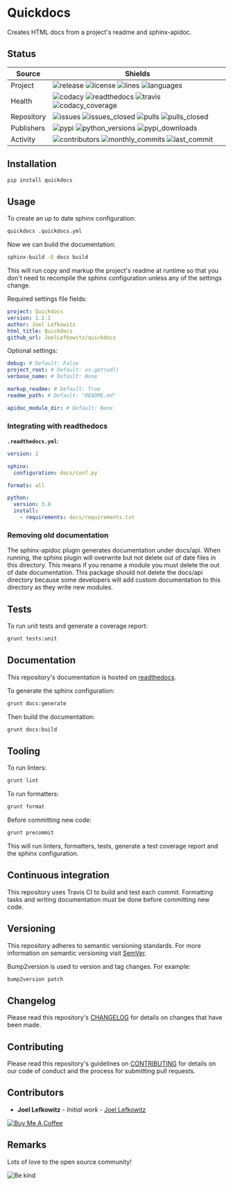 # Quickdocs

Creates HTML docs from a project's readme and sphinx-apidoc.

## Status

| Source     | Shields                                                                                                                         |
| ---------- | ------------------------------------------------------------------------------------------------------------------------------- |
| Project    | ![release][release_shield] ![license][license_shield]  ![lines][lines_shield] ![languages][languages_shield]                    |
| Health     | ![codacy][codacy_shield] ![readthedocs][readthedocs_shield] ![travis][travis_shield] ![codacy_coverage][codacy_coverage_shield] |
| Repository | ![issues][issues_shield] ![issues_closed][issues_closed_shield] ![pulls][pulls_shield] ![pulls_closed][pulls_closed_shield]     |
| Publishers | ![pypi][pypi_shield] ![python_versions][python_versions_shield] ![pypi_downloads][pypi_downloads_shield]                        |
| Activity   | ![contributors][contributors_shield] ![monthly_commits][monthly_commits_shield] ![last_commit][last_commit_shield]              |

## Installation

```bash
pip install quickdocs
```

## Usage

To create an up to date sphinx configuration:

```bash
quickdocs .quickdocs.yml
```

Now we can build the documentation:

```bash
sphinx-build -E docs build
```

This will run copy and markup the project's readme at runtime so that you don't need to recompile the sphinx configuration unless any of the settings change.

Required settings file fields:

```yml
project: Quickdocs
version: 1.2.1
author: Joel Lefkowitz
html_title: Quickdocs
github_url: JoelLefkowitz/quickdocs
```

Optional settings:

```yml
debug: # Default: False
project_root: # Default: os.getcwd()
verbose_name: # Default: None
```

```yml
markup_readme: # Default: True
readme_path: # Default: "README.md"
```

```yml
apidoc_module_dir: # Default: None
```

### Integrating with readthedocs

**`.readthedocs.yml`**:

```yml
version: 2

sphinx:
  configuration: docs/conf.py

formats: all

python:
  version: 3.8
  install:
    - requirements: docs/requirements.txt
```

### Removing old documentation

The sphinx-apidoc plugin generates documentation under docs/api. When running, the sphinx plugin will overwrite but not delete out of date files in this directory. This means if you rename a module you must delete the out of date documentation. This package should not delete the docs/api directory because some developers will add custom documentation to this directory as they write new modules.

## Tests

To run unit tests and generate a coverage report:

```bash
grunt tests:unit
```

## Documentation

This repository's documentation is hosted on [readthedocs][readthedocs].

To generate the sphinx configuration:

```bash
grunt docs:generate
```

Then build the documentation:

```bash
grunt docs:build
```

## Tooling

To run linters:

```bash
grunt lint
```

To run formatters:

```bash
grunt format
```

Before committing new code:

```bash
grunt precommit
```

This will run linters, formatters, tests, generate a test coverage report and the sphinx configuration.

## Continuous integration

This repository uses Travis CI to build and test each commit. Formatting tasks and writing documentation must be done before committing new code.

## Versioning

This repository adheres to semantic versioning standards.
For more information on semantic versioning visit [SemVer][semver].

Bump2version is used to version and tag changes.
For example:

```bash
bump2version patch
```

## Changelog

Please read this repository's [CHANGELOG](CHANGELOG.md) for details on changes that have been made.

## Contributing

Please read this repository's guidelines on [CONTRIBUTING](CONTRIBUTING.md) for details on our code of conduct and the process for submitting pull requests.

## Contributors

- **Joel Lefkowitz** - _Initial work_ - [Joel Lefkowitz][joellefkowitz]

[![Buy Me A Coffee][coffee_button]][coffee]

## Remarks

Lots of love to the open source community!

![Be kind][be_kind]

<!-- External links -->

[readthedocs]: https://joellefkowitz-quickdocs.readthedocs.io/en/latest/
[semver]: http://semver.org/
[coffee]: https://www.buymeacoffee.com/joellefkowitz
[coffee_button]: https://cdn.buymeacoffee.com/buttons/default-blue.png
[be_kind]: https://media.giphy.com/media/osAcIGTSyeovPq6Xph/giphy.gif

<!-- Acknowledgments -->

[joellefkowitz]: https://github.com/JoelLefkowitz

<!-- Project shields -->

[release_shield]: https://img.shields.io/github/v/tag/joellefkowitz/quickdocs
[license_shield]: https://img.shields.io/github/license/joellefkowitz/quickdocs
[lines_shield]: https://img.shields.io/tokei/lines/github/joellefkowitz/quickdocs
[languages_shield]: https://img.shields.io/github/languages/count/joellefkowitz/quickdocs

<!-- Health shields -->

[codacy_shield]: https://img.shields.io/codacy/grade/d2067acdcb594c47b8a63d5291c6612c
[readthedocs_shield]: https://img.shields.io/readthedocs/joellefkowitz-quickdocs
[travis_shield]: https://img.shields.io/travis/com/joellefkowitz/quickdocs
[codacy_coverage_shield]: https://img.shields.io/codacy/coverage/d2067acdcb594c47b8a63d5291c6612c

<!-- Repository shields -->

[issues_shield]: https://img.shields.io/github/issues/joellefkowitz/quickdocs
[issues_closed_shield]: https://img.shields.io/github/issues-closed/joellefkowitz/quickdocs
[pulls_shield]: https://img.shields.io/github/issues-pr/joellefkowitz/quickdocs
[pulls_closed_shield]: https://img.shields.io/github/issues-pr-closed/joellefkowitz/quickdocs

<!-- Publishers shields -->

[pypi_shield]: https://img.shields.io/pypi/v/quickdocs
[python_versions_shield]: https://img.shields.io/pypi/pyversions/quickdocs
[pypi_downloads_shield]: https://img.shields.io/pypi/dw/quickdocs

<!-- Activity shields -->

[contributors_shield]: https://img.shields.io/github/contributors/joellefkowitz/quickdocs
[monthly_commits_shield]: https://img.shields.io/github/commit-activity/m/joellefkowitz/quickdocs
[last_commit_shield]: https://img.shields.io/github/last-commit/joellefkowitz/quickdocs
